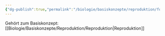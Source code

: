 ```yaml
---
{"dg-publish":true,"permalink":"/biologie/basiskonzepte/reproduktion/fortpflanzungsstrategien/"}
---
```


Gehört zum Basiskonzept: [[Biologie/Basiskonzepte/Reproduktion/Reproduktion\|Reproduktion]]